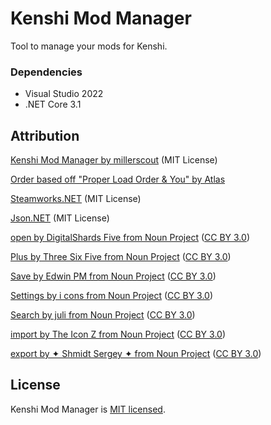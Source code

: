 # Kenshi Mod Manager
 
Tool to manage your mods for Kenshi.

### Dependencies

- Visual Studio 2022
- .NET Core 3.1

## Attribution

[Kenshi Mod Manager by millerscout](https://github.com/millerscout/Kenshi-Mod-Manager) (MIT License)

[Order based off "Proper Load Order & You" by Atlas](https://steamcommunity.com/sharedfiles/filedetails/?id=1850250979)

[Steamworks.NET](https://github.com/rlabrecque/Steamworks.NET) (MIT License)

[Json.NET](https://www.newtonsoft.com/json) (MIT License)

[open by DigitalShards Five from Noun Project](https://thenounproject.com/icon/open-1904155/) ([CC BY 3.0](https://creativecommons.org/licenses/by/3.0/))

[Plus by Three Six Five from Noun Project](https://thenounproject.com/icon/plus-2048207/) ([CC BY 3.0](https://creativecommons.org/licenses/by/3.0/))

[Save by Edwin PM from Noun Project](https://thenounproject.com/icon/save-1031851/) ([CC BY 3.0](https://creativecommons.org/licenses/by/3.0/))

[Settings by i cons from Noun Project](https://thenounproject.com/icon/settings-2650523/) ([CC BY 3.0](https://creativecommons.org/licenses/by/3.0/))

[Search by juli from Noun Project](https://thenounproject.com/icon/search-875352/) ([CC BY 3.0](https://creativecommons.org/licenses/by/3.0/))

[import by The Icon Z from Noun Project](https://thenounproject.com/icon/import-3323719/) ([CC BY 3.0](https://creativecommons.org/licenses/by/3.0/))

[export by ✦ Shmidt Sergey ✦ from Noun Project](https://thenounproject.com/icon/export-534720/) ([CC BY 3.0](https://creativecommons.org/licenses/by/3.0/))

## License

Kenshi Mod Manager is [MIT licensed](./LICENSE).
